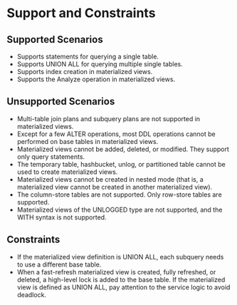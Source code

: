 # Support and Constraints<a name="EN-US_TOPIC_0295970209"></a>

## Supported Scenarios<a name="section1490618598164"></a>

-   Supports statements for querying a single table.
-   Supports UNION ALL for querying multiple single tables.
-   Supports index creation in materialized views.
-   Supports the Analyze operation in materialized views.

## Unsupported Scenarios<a name="section10338102122020"></a>

-   Multi-table join plans and subquery plans are not supported in materialized views.
-   Except for a few ALTER operations, most DDL operations cannot be performed on base tables in materialized views.
-   Materialized views cannot be added, deleted, or modified. They support only query statements.
-   The temporary table, hashbucket, unlog, or partitioned table cannot be used to create materialized views.
-   Materialized views cannot be created in nested mode \(that is, a materialized view cannot be created in another materialized view\).
-   The column-store tables are not supported. Only row-store tables are supported.
-   Materialized views of the UNLOGGED type are not supported, and the WITH syntax is not supported.

## Constraints<a name="section16598132020150"></a>

-   If the materialized view definition is UNION ALL, each subquery needs to use a different base table.
-   When a fast-refresh materialized view is created, fully refreshed, or deleted, a high-level lock is added to the base table. If the materialized view is defined as UNION ALL, pay attention to the service logic to avoid deadlock.

